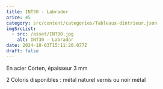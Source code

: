 ```yaml
---
title: INT30 - Labrador
price: 45
category: src/content/categories/Tableaux-dintrieur.json
imgSrcList:
  - src: /asset/INT30.jpg
    alt: INT30 - Labrador
date: 2024-10-03T15:11:20.077Z
draft: false
---
```


En acier Corten, épaisseur 3 mm

2 Coloris disponibles : métal naturel vernis ou noir métal
